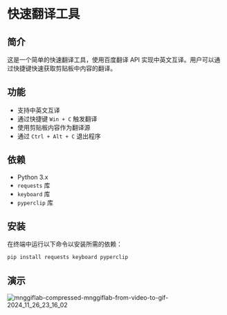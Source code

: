 # 快速翻译工具

## 简介

这是一个简单的快速翻译工具，使用百度翻译 API 实现中英文互译。用户可以通过快捷键快速获取剪贴板中内容的翻译。

## 功能

- 支持中英文互译
- 通过快捷键 `Win + C` 触发翻译
- 使用剪贴板内容作为翻译源
- 通过 `Ctrl + Alt + C` 退出程序

## 依赖

- Python 3.x
- `requests` 库
- `keyboard` 库
- `pyperclip` 库

## 安装

在终端中运行以下命令以安装所需的依赖：

```bash
pip install requests keyboard pyperclip
```

## 演示
![mnggiflab-compressed-mnggiflab-from-video-to-gif-2024_11_26_23_16_02](https://github.com/user-attachments/assets/0e05af7b-08b7-4eb7-84d1-d92ca00128d1)


